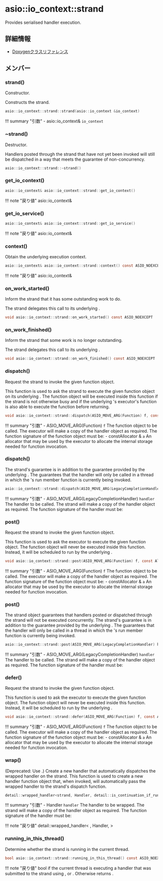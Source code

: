 # asio::io_context::strand

Provides serialised handler execution. 

## 詳細情報

- [Doxygenクラスリファレンス](https://lang-ship.com/reference/ESP32/latest/classasio_1_1io__context_1_1strand.html)

## メンバー

### strand()
Constructor.

Constructs the strand.
```c
asio::io_context::strand::strand(asio::io_context &io_context)
```

!!! summary "引数"
	- asio::io_context& `io_context` 



### ~strand()
Destructor.

Handlers posted through the strand that have not yet been invoked will still be dispatched in a way that meets the guarantee of non-concurrency. 
```c
asio::io_context::strand::~strand()
```



### get_io_context()




```c
asio::io_context& asio::io_context::strand::get_io_context()
```

!!! note "戻り値"
	asio::io_context&



### get_io_service()




```c
asio::io_context& asio::io_context::strand::get_io_service()
```

!!! note "戻り値"
	asio::io_context&



### context()
Obtain the underlying execution context.


```c
asio::io_context& asio::io_context::strand::context() const ASIO_NOEXCEPT
```

!!! note "戻り値"
	asio::io_context&



### on_work_started()
Inform the strand that it has some outstanding work to do.

The strand delegates this call to its underlying . 
```c
void asio::io_context::strand::on_work_started() const ASIO_NOEXCEPT
```



### on_work_finished()
Inform the strand that some work is no longer outstanding.

The strand delegates this call to its underlying . 
```c
void asio::io_context::strand::on_work_finished() const ASIO_NOEXCEPT
```



### dispatch()
Request the strand to invoke the given function object.

This function is used to ask the strand to execute the given function object on its underlying . The function object will be executed inside this function if the strand is not otherwise busy and if the underlying 's executor's  function is also able to execute the function before returning.
```c
void asio::io_context::strand::dispatch(ASIO_MOVE_ARG(Function) f, const Allocator &a) const
```

!!! summary "引数"
	- ASIO_MOVE_ARG(Function) `f` The function object to be called. The executor will make a copy of the handler object as required. The function signature of the function object must be:
	- constAllocator & `a` An allocator that may be used by the executor to allocate the internal storage needed for function invocation. 



### dispatch()


The strand's guarantee is in addition to the guarantee provided by the underlying . The  guarantees that the handler will only be called in a thread in which the 's run member function is currently being invoked.
```c
asio::io_context::strand::dispatch(ASIO_MOVE_ARG(LegacyCompletionHandler) handler)
```

!!! summary "引数"
	- ASIO_MOVE_ARG(LegacyCompletionHandler) `handler` The handler to be called. The strand will make a copy of the handler object as required. The function signature of the handler must be:  



### post()
Request the strand to invoke the given function object.

This function is used to ask the executor to execute the given function object. The function object will never be executed inside this function. Instead, it will be scheduled to run by the underlying .
```c
void asio::io_context::strand::post(ASIO_MOVE_ARG(Function) f, const Allocator &a) const
```

!!! summary "引数"
	- ASIO_MOVE_ARG(Function) `f` The function object to be called. The executor will make a copy of the handler object as required. The function signature of the function object must be:
	- constAllocator & `a` An allocator that may be used by the executor to allocate the internal storage needed for function invocation. 



### post()


The strand object guarantees that handlers posted or dispatched through the strand will not be executed concurrently. The strand's guarantee is in addition to the guarantee provided by the underlying . The  guarantees that the handler will only be called in a thread in which the 's run member function is currently being invoked.
```c
asio::io_context::strand::post(ASIO_MOVE_ARG(LegacyCompletionHandler) handler)
```

!!! summary "引数"
	- ASIO_MOVE_ARG(LegacyCompletionHandler) `handler` The handler to be called. The strand will make a copy of the handler object as required. The function signature of the handler must be:  



### defer()
Request the strand to invoke the given function object.

This function is used to ask the executor to execute the given function object. The function object will never be executed inside this function. Instead, it will be scheduled to run by the underlying .
```c
void asio::io_context::strand::defer(ASIO_MOVE_ARG(Function) f, const Allocator &a) const
```

!!! summary "引数"
	- ASIO_MOVE_ARG(Function) `f` The function object to be called. The executor will make a copy of the handler object as required. The function signature of the function object must be:
	- constAllocator & `a` An allocator that may be used by the executor to allocate the internal storage needed for function invocation. 



### wrap()


(Deprecated: Use .) Create a new handler that automatically dispatches the wrapped handler on the strand. This function is used to create a new handler function object that, when invoked, will automatically pass the wrapped handler to the strand's dispatch function.
```c
detail::wrapped_handler<strand, Handler, detail::is_continuation_if_running> asio::io_context::strand::wrap(Handler handler)
```

!!! summary "引数"
	- Handler `handler` The handler to be wrapped. The strand will make a copy of the handler object as required. The function signature of the handler must be:

!!! note "戻り値"
	detail::wrapped_handler< , Handler,  >



### running_in_this_thread()
Determine whether the strand is running in the current thread.



```c
bool asio::io_context::strand::running_in_this_thread() const ASIO_NOEXCEPT
```

!!! note "戻り値"
	bool  if the current thread is executing a handler that was submitted to the strand using ,  or . Otherwise returns . 







